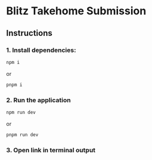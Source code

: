 # Blitz Takehome Submission

## Instructions

### 1. Install dependencies:

```bash
npm i
```

or

```bash
pnpm i
```


### 2. Run the application

```bash
npm run dev
```

or

```bash
pnpm run dev
```

### 3. Open link in terminal output
